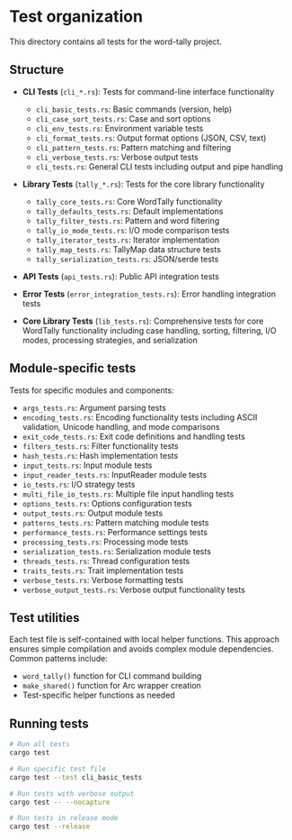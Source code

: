 # Test organization

This directory contains all tests for the word-tally project.

## Structure

- **CLI Tests** (`cli_*.rs`): Tests for command-line interface functionality
  - `cli_basic_tests.rs`: Basic commands (version, help)
  - `cli_case_sort_tests.rs`: Case and sort options
  - `cli_env_tests.rs`: Environment variable tests
  - `cli_format_tests.rs`: Output format options (JSON, CSV, text)
  - `cli_pattern_tests.rs`: Pattern matching and filtering
  - `cli_verbose_tests.rs`: Verbose output tests
  - `cli_tests.rs`: General CLI tests including output and pipe handling

- **Library Tests** (`tally_*.rs`): Tests for the core library functionality
  - `tally_core_tests.rs`: Core WordTally functionality
  - `tally_defaults_tests.rs`: Default implementations
  - `tally_filter_tests.rs`: Pattern and word filtering
  - `tally_io_mode_tests.rs`: I/O mode comparison tests
  - `tally_iterator_tests.rs`: Iterator implementation
  - `tally_map_tests.rs`: TallyMap data structure tests
  - `tally_serialization_tests.rs`: JSON/serde tests

- **API Tests** (`api_tests.rs`): Public API integration tests
- **Error Tests** (`error_integration_tests.rs`): Error handling integration tests
- **Core Library Tests** (`lib_tests.rs`): Comprehensive tests for core WordTally functionality including case handling, sorting, filtering, I/O modes, processing strategies, and serialization

## Module-specific tests

Tests for specific modules and components:
- `args_tests.rs`: Argument parsing tests
- `encoding_tests.rs`: Encoding functionality tests including ASCII validation, Unicode handling, and mode comparisons
- `exit_code_tests.rs`: Exit code definitions and handling tests
- `filters_tests.rs`: Filter functionality tests
- `hash_tests.rs`: Hash implementation tests
- `input_tests.rs`: Input module tests
- `input_reader_tests.rs`: InputReader module tests
- `io_tests.rs`: I/O strategy tests
- `multi_file_io_tests.rs`: Multiple file input handling tests
- `options_tests.rs`: Options configuration tests
- `output_tests.rs`: Output module tests
- `patterns_tests.rs`: Pattern matching module tests
- `performance_tests.rs`: Performance settings tests
- `processing_tests.rs`: Processing mode tests
- `serialization_tests.rs`: Serialization module tests
- `threads_tests.rs`: Thread configuration tests
- `traits_tests.rs`: Trait implementation tests
- `verbose_tests.rs`: Verbose formatting tests
- `verbose_output_tests.rs`: Verbose output functionality tests

## Test utilities

Each test file is self-contained with local helper functions. This approach ensures simple compilation and avoids complex module dependencies. Common patterns include:
- `word_tally()` function for CLI command building
- `make_shared()` function for Arc wrapper creation
- Test-specific helper functions as needed

## Running tests

```bash
# Run all tests
cargo test

# Run specific test file
cargo test --test cli_basic_tests

# Run tests with verbose output
cargo test -- --nocapture

# Run tests in release mode
cargo test --release
```
